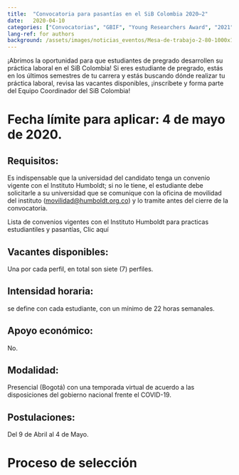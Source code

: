 ```yaml
---
title:  "Convocatoria para pasantías en el SiB Colombia 2020–2"
date:   2020-04-10
categories: ["Convocatorias", "GBIF", "Young Researchers Award", "2021"]
lang-ref: for authors
background: /assets/images/noticias_eventos/Mesa-de-trabajo-2-80-1000x1000.jpg
---
```


¡Abrimos la oportunidad para que estudiantes de pregrado desarrollen su práctica laboral en el SiB Colombia!
Si eres estudiante de pregrado, estás en los últimos semestres de tu carrera y estás buscando dónde realizar tu práctica laboral, revisa las vacantes disponibles, ¡inscríbete y forma parte del Equipo Coordinador del SiB Colombia!

# Fecha límite para aplicar: 4 de mayo de 2020.
## Requisitos:  

Es indispensable que la universidad del candidato tenga un convenio vigente con el Instituto Humboldt;  si no le tiene, el estudiante debe solicitarle a su universidad que se comunique con la oficina de movilidad del instituto (movilidad@humboldt.org.co)  y lo tramite antes del cierre de la convocatoria.

Lista de convenios vigentes con el Instituto Humboldt para practicas estudiantiles y pasantías, Clic aquí

## Vacantes disponibles: 
Una por cada perfil, en total son siete (7) perfiles.
## Intensidad horaria:  
se define con cada estudiante, con un mínimo de 22 horas semanales.
## Apoyo económico:  
No.
## Modalidad:   
Presencial (Bogotá) con una temporada virtual de acuerdo a las disposiciones del gobierno nacional frente el COVID-19.
## Postulaciones:   
Del 9 de Abril al 4 de Mayo.

# Proceso de selección 


